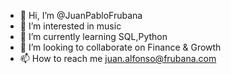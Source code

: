 - 👋 Hi, I’m @JuanPabloFrubana
- 👀 I’m interested in music
- 🌱 I’m currently learning SQL,Python
- 💞️ I’m looking to collaborate on Finance & Growth
- 📫 How to reach me juan.alfonso@frubana.com

<!---
JuanPabloFrubana/JuanPabloFrubana is a ✨ special ✨ repository because its `README.md` (this file) appears on your GitHub profile.
You can click the Preview link to take a look at your changes.
--->
